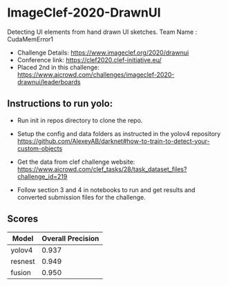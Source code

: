 # ImageClef-2020-DrawnUI
Detecting UI elements from hand drawn UI sketches.
Team Name : CudaMemError1

- Challenge Details: https://www.imageclef.org/2020/drawnui
- Conference link: https://clef2020.clef-initiative.eu/
- Placed 2nd in this challenge: https://www.aicrowd.com/challenges/imageclef-2020-drawnui/leaderboards
 

## Instructions to run yolo:
- Run init in repos directory to clone the repo.
- Setup the config and data folders as instructed in the yolov4 repository
https://github.com/AlexeyAB/darknet#how-to-train-to-detect-your-custom-objects

- Get the data from clef challenge website:
https://www.aicrowd.com/clef_tasks/28/task_dataset_files?challenge_id=219

- Follow section 3 and 4 in notebooks to run and get results and converted submission files for the challenge.

## Scores
| Model  | Overall Precision |
| ------------- | ------------- |
| yolov4  | 0.937  |
| resnest  | 0.949  |
| fusion  | 0.950  |
